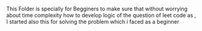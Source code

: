 This Folder is specially for Begginers to make sure that without worrying about time complexity 
how to develop logic of the question of leet code as , I started also this for solving the problem which i faced as a beginner 
